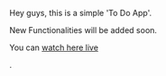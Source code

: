 <p>Hey guys, this is a simple 'To Do App'.</p>
<p>New Functionalities will be added soon.</p>
<p>You can <a href=" https://ajay117.github.io/to-do-list/">watch here live</a></p>.